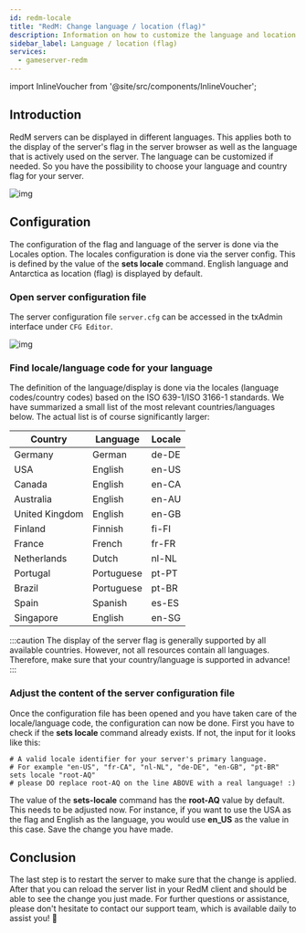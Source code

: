 ```yaml
---
id: redm-locale
title: "RedM: Change language / location (flag)"
description: Information on how to customize the language and location (flag) on a RedM server - ZAP-Hosting.com documentation
sidebar_label: Language / location (flag)
services:
  - gameserver-redm
---
```


import InlineVoucher from '@site/src/components/InlineVoucher';

## Introduction

RedM servers can be displayed in different languages. This applies both to the display of the server's flag in the server browser as well as the language that is actively used on the server. The language can be customized if needed. So you have the possibility to choose your language and country flag for your server.

![img](https://screensaver01.zap-hosting.com/index.php/s/JHgoDfcsN4XX8Jb/preview)

<InlineVoucher />

## Configuration

The configuration of the flag and language of the server is done via the Locales option. The locales configuration is done via the server config. This is defined by the value of the **sets locale** command. English language and Antarctica as location (flag) is displayed by default.

### Open server configuration file

The server configuration file `server.cfg` can be accessed in the txAdmin interface under `CFG Editor`. 

![img](https://screensaver01.zap-hosting.com/index.php/s/kHeJyeXiKDfSY2c/preview)



### Find locale/language code for your language

The definition of the language/display is done via the locales (language codes/country codes) based on the ISO 639-1/ISO 3166-1 standards. We have summarized a small list of the most relevant countries/languages below. The actual list is of course significantly larger:

| Country        | Language   | Locale |
| -------------- | ---------- | ------ |
| Germany        | German     | de-DE  |
| USA            | English    | en-US  |
| Canada         | English    | en-CA  |
| Australia      | English    | en-AU  |
| United Kingdom | English    | en-GB  |
| Finland        | Finnish    | fi-FI  |
| France         | French     | fr-FR  |
| Netherlands    | Dutch      | nl-NL  |
| Portugal       | Portuguese | pt-PT  |
| Brazil         | Portuguese | pt-BR  |
| Spain          | Spanish    | es-ES  |
| Singapore      | English    | en-SG  |

:::caution 
The display of the server flag is generally supported by all available countries. However, not all resources contain all languages. Therefore, make sure that your country/language is supported in advance!
:::



### Adjust the content of the server configuration file

Once the configuration file has been opened and you have taken care of the locale/language code, the configuration can now be done.  First you have to check if the **sets locale** command already exists. If not, the input for it looks like this:

```
# A valid locale identifier for your server's primary language.
# For example "en-US", "fr-CA", "nl-NL", "de-DE", "en-GB", "pt-BR"
sets locale "root-AQ" 
# please DO replace root-AQ on the line ABOVE with a real language! :)
```

The value of the **sets-locale** command has the **root-AQ** value by default. This needs to be adjusted now. For instance, if you want to use the USA as the flag and English as the language, you would use **en_US** as the value in this case. Save the change you have made.


## Conclusion

The last step is to restart the server to make sure that the change is applied. After that you can reload the server list in your RedM client and should be able to see the change you just made. For further questions or assistance, please don't hesitate to contact our support team, which is available daily to assist you! 🙂